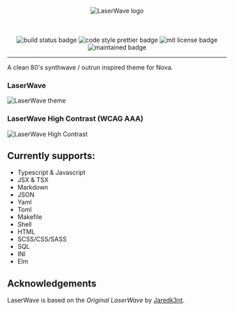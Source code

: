 <p align="center" style="margin-bottom: 50px">
  <img alt="LaserWave logo" src="https://user-images.githubusercontent.com/9221098/128617168-4f12d6ee-9469-49e5-b39f-b4e2dc1e4c99.png">
</p>
<p align="center">
  <img alt="build status badge" src="https://github.com/hansjhoffman/nova-laserwave/actions/workflows/main.yml/badge.svg?branch=master" />
  <img alt="code style prettier badge" src="https://img.shields.io/badge/code_style-prettier-ff69b4.svg?style=flat" />
  <img alt="mit license badge" src="https://img.shields.io/badge/License-MIT-blue.svg" />
  <img alt="maintained badge" src="https://img.shields.io/badge/Maintained%3F-yes-blue.svg" />
</p>

---

A clean 80's synthwave / outrun inspired theme for Nova.

### LaserWave

![LaserWave theme](https://user-images.githubusercontent.com/9221098/128617304-4e84043f-ec9b-4faf-bd6c-ecd41b543bc0.png)

### LaserWave High Contrast (WCAG AAA)

![LaserWave High Contrast](https://user-images.githubusercontent.com/9221098/128617311-4072de18-15b5-457f-9c01-95dba0992804.png)

## Currently supports:

- Typescript & Javascript
- JSX & TSX
- Markdown
- JSON
- Yaml
- Toml
- Makefile
- Shell
- HTML
- SCSS/CSS/SASS
- SQL
- INI
- Elm

## Acknowledgements

LaserWave is based on the _Original LaserWave_ by [Jaredk3nt](https://github.com/Jaredk3nt/laserwave).
